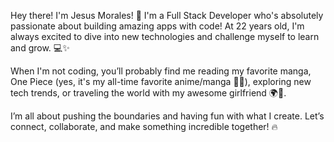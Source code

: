 Hey there! I'm Jesus Morales! 🚀
I'm a Full Stack Developer who's absolutely passionate about building amazing apps with code! At 22 years old, I'm always excited to dive into new technologies and challenge myself to learn and grow. 💻✨

When I'm not coding, you’ll probably find me reading my favorite manga, One Piece (yes, it's my all-time favorite anime/manga 🏴‍☠️), exploring new tech trends, or traveling the world with my awesome girlfriend 🌍💑.

I’m all about pushing the boundaries and having fun with what I create. Let’s connect, collaborate, and make something incredible together! 🔥

<!---
jesusantonio30/jesusantonio30 is a ✨ special ✨ repository because its `README.md` (this file) appears on your GitHub profile.
You can click the Preview link to take a look at your changes.
--->
